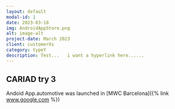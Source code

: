 ```yaml
---
layout: default
modal-id: 1
date: 2023-03-18
img: AndroidAppStore.png
alt: image-alt
project-date: March 2023
client: customerXs
category: typeY
description: Test...   i want a hyperlink here......
---
```


## CARIAD try 3

Andoid App.automotive was launched in 
[MWC Barcelona]({% link www.google.com %})


